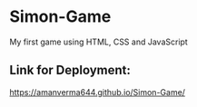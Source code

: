 # Simon-Game
My first game using HTML, CSS and JavaScript

## Link for Deployment:
https://amanverma644.github.io/Simon-Game/
